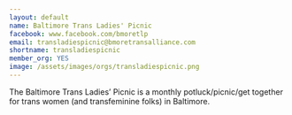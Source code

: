 ```yaml
---
layout: default
name: Baltimore Trans Ladies' Picnic
facebook: www.facebook.com/bmoretlp
email: transladiespicnic@bmoretransalliance.com
shortname: transladiespicnic
member_org: YES
image: /assets/images/orgs/transladiespicnic.png
---
```


The Baltimore Trans Ladies’ Picnic is a monthly potluck/picnic/get together for trans women (and transfeminine folks) in Baltimore.
